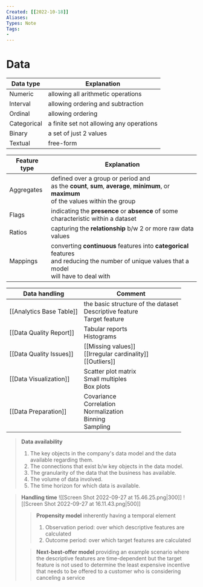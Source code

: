 ```yaml
---
Created: [[2022-10-18]]
Aliases: 
Types: Note
Tags: 
- 
---
```

# Data
| Data type   | Explanation                              |
| ----------- | ---------------------------------------- |
| Numeric     | allowing all arithmetic operations       |
| Interval    | allowing ordering and subtraction        |
| Ordinal     | allowing ordering                        |
| Categorical | a finite set not allowing any operations |
| Binary      | a set of just 2 values                   |
| Textual     | free-form                                |

| Feature type | Explanation                                                                                                                           |
| ------------ | ------------------------------------------------------------------------------------------------------------------------------------- |
| Aggregates   | defined over a group or period and<br> as the **count**, **sum**, **average**, **minimum**, or **maximum**<br> of the values within the group                     |
| Flags        | indicating the **presence** or **absence** of some characteristic within a dataset                                                                |
| Ratios       | capturing the **relationship** b/w 2 or more raw data values                                                                              |
| Mappings     | converting **continuous** features into **categorical** features <br>and reducing the number of unique values that a model <br>will have to deal with |

| Data handling            | Comment                                                                     |
| ------------------------ | --------------------------------------------------------------------------- |
| [[Analytics Base Table]] | the basic structure of the dataset<br>Descriptive feature<br>Target feature |
| [[Data Quality Report]]  | Tabular reports<br>Histograms                                               |
| [[Data Quality Issues]]  | [[Missing values]]<br>[[Irregular cardinality]]<br>[[Outliers]]             |
| [[Data Visualization]]   | Scatter plot matrix<br>Small multiples<br>Box plots                         |
| [[Data Preparation]]     | Covariance<br>Correlation<br>Normalization<br>Binning<br>Sampling           |

>**Data availability**
>1. The key objects in the company's data model and the data available regarding them. 
>2. The connections that exist b/w key objects in the data model. 
>3. The granularity of the data that the business has available. 
>4. The volume of data involved. 
>5. The time horizon for which data is available. 

>**Handling time**
>![[Screen Shot 2022-09-27 at 15.46.25.png|300]]
>![[Screen Shot 2022-09-27 at 16.11.43.png|500]]
>>**Propensity model**
>>inherently having a temporal element
>>1. Observation period: over which descriptive features are calculated
>>2. Outcome period: over which target features are calculated
>
>>**Next-best-offer model**
>>providing an example scenario where the descriptive features are time-dependent but the target feature is not
>>used to determine the least expensive incentive that needs to be offered to a customer who is considering canceling a service



